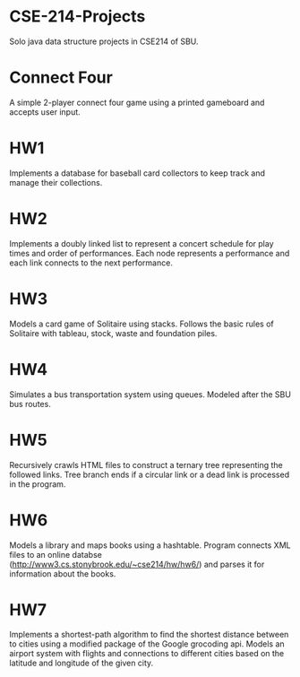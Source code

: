 # CSE-214-Projects 
Solo java data structure projects in CSE214 of SBU.
# Connect Four
A simple 2-player connect four game using a printed gameboard and accepts user input. 
# HW1 
Implements a database for baseball card collectors to keep track and manage their collections.
# HW2
Implements a doubly linked list to represent a concert schedule for play times and order of performances. Each node represents a performance and each link connects to the next performance.
# HW3
Models a card game of Solitaire using stacks. Follows the basic rules of Solitaire with tableau, stock, waste and foundation piles.
# HW4
Simulates a bus transportation system using queues. Modeled after the SBU bus routes.
# HW5
Recursively crawls HTML files to construct a ternary tree representing the followed links. Tree branch ends if a circular link or a dead link is processed in the program.
# HW6
Models a library and maps books using a hashtable. Program connects XML files to an online databse (http://www3.cs.stonybrook.edu/~cse214/hw/hw6/) and parses it for information about the books.
# HW7
Implements a shortest-path algorithm to find the shortest distance between to cities using a modified package of the Google grocoding api. Models an airport system with flights and connections to different cities based on the latitude and longitude of the given city.
